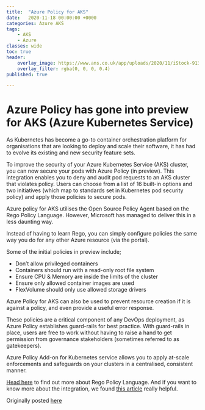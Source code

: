 ```yaml
---
title:  "Azure Policy for AKS"
date:   2020-11-18 00:00:00 +0000
categories: Azure AKS
tags:
    - AKS
    - Azure
classes: wide
toc: true
header: 
    overlay_image: https://www.ans.co.uk/app/uploads/2020/11/iStock-913603748-min.jpg
    overlay_filter: rgba(0, 0, 0, 0.4)
published: true

---
```


# Azure Policy has gone into preview for AKS (Azure Kubernetes Service)

As Kubernetes has become a go-to container orchestration platform for organisations that are looking to deploy and scale their software, it has had to evolve its existing and new security feature sets.


To improve the security of your Azure Kubernetes Service (AKS) cluster, you can now secure your pods with Azure Policy (in preview). This integration enables you to deny and audit pod requests to an AKS cluster that violates policy. Users can choose from a list of 16 built-in options and two initiatives (which map to standards set in Kubernetes pod security policy) and apply those policies to secure pods.


Azure policy for AKS utilises the Open Source Policy Agent based on the Rego Policy Language. However, Microsoft has managed to deliver this in a less daunting way.


Instead of having to learn Rego, you can simply configure policies the same way you do for any other Azure resource (via the portal).


Some of the initial policies in preview include;
- Don’t allow privileged containers
- Containers should run with a read-only root file system
- Ensure CPU & Memory are inside the limits of the cluster
- Ensure only allowed container images are used
- FlexVolume should only use allowed storage drivers


Azure Policy for AKS can also be used to prevent resource creation if it is against a policy, and even provide a useful error response.


These policies are a critical component of any DevOps deployment, as Azure Policy establishes guard-rails for best practice.  With guard-rails in place, users are free to work without having to raise a hand to get permission from governance stakeholders (sometimes referred to as gatekeepers).


Azure Policy Add-on for Kubernetes service allows you to apply at-scale enforcements and safeguards on your clusters in a centralised, consistent manner.


[Head here](https://www.openpolicyagent.org/docs/latest/policy-language/) to find out more about Rego Policy Language. And if you want to know more about the integration, we found [this article](https://docs.microsoft.com/en-gb/azure/governance/policy/concepts/policy-for-kubernetes) really helpful.


Originally posted [here](https://www.ans.co.uk/azure-policy-has-gone-into-preview-for-aks-azure-kubernetes-service/)